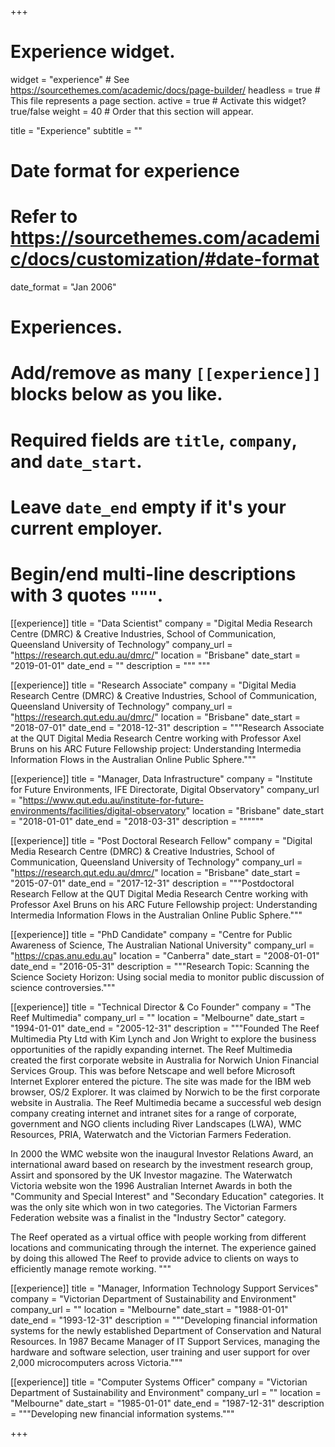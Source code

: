+++
# Experience widget.
widget = "experience"  # See https://sourcethemes.com/academic/docs/page-builder/
headless = true  # This file represents a page section.
active = true  # Activate this widget? true/false
weight = 40  # Order that this section will appear.

title = "Experience"
subtitle = ""

# Date format for experience
#   Refer to https://sourcethemes.com/academic/docs/customization/#date-format
date_format = "Jan 2006"

# Experiences.
#   Add/remove as many `[[experience]]` blocks below as you like.
#   Required fields are `title`, `company`, and `date_start`.
#   Leave `date_end` empty if it's your current employer.
#   Begin/end multi-line descriptions with 3 quotes `"""`.
[[experience]]
  title = "Data Scientist"
  company = "Digital Media Research Centre (DMRC) & Creative Industries, School of Communication, Queensland University of Technology"
  company_url = "https://research.qut.edu.au/dmrc/"
  location = "Brisbane"
  date_start = "2019-01-01"
  date_end = ""
  description = """
  """

[[experience]]
  title = "Research Associate"
  company = "Digital Media Research Centre (DMRC) & Creative Industries, School of Communication, Queensland University of Technology"
  company_url = "https://research.qut.edu.au/dmrc/"
  location = "Brisbane"
  date_start = "2018-07-01"
  date_end = "2018-12-31"
  description = """Research Associate at the QUT Digital Media Research Centre working with Professor Axel Bruns on his ARC Future Fellowship project: Understanding Intermedia Information Flows in the Australian Online Public Sphere."""

[[experience]]
  title = "Manager, Data Infrastructure"
  company = "Institute for Future Environments, IFE Directorate, Digital Observatory"
  company_url = "https://www.qut.edu.au/institute-for-future-environments/facilities/digital-observatory"
  location = "Brisbane"
  date_start = "2018-01-01"
  date_end = "2018-03-31"
  description = """"""

[[experience]]
  title = "Post Doctoral Research Fellow"
  company = "Digital Media Research Centre (DMRC) & Creative Industries, School of Communication, Queensland University of Technology"
  company_url = "https://research.qut.edu.au/dmrc/"
  location = "Brisbane"
  date_start = "2015-07-01"
  date_end = "2017-12-31"
  description = """Postdoctoral Research Fellow at the QUT Digital Media Research Centre working with Professor Axel Bruns on his ARC Future Fellowship project: Understanding Intermedia Information Flows in the Australian Online Public Sphere."""
  
[[experience]]
  title = "PhD Candidate"
  company = "Centre for Public Awareness of Science, The Australian National University"
  company_url = "https://cpas.anu.edu.au"
  location = "Canberra"
  date_start = "2008-01-01"
  date_end = "2016-05-31"
  description = """Research Topic: Scanning the Science Society Horizon: Using social media to monitor public discussion of science controversies."""

[[experience]]
  title = "Technical Director & Co Founder"
  company = "The Reef Multimedia"
  company_url = ""
  location = "Melbourne"
  date_start = "1994-01-01"
  date_end = "2005-12-31"
  description = """Founded The Reef Multimedia Pty Ltd with Kim Lynch and Jon Wright to explore the business opportunities of the rapidly expanding internet. The Reef Multimedia created the first corporate website in Australia for Norwich Union Financial Services Group. This was before Netscape and well before Microsoft Internet Explorer entered the picture. The site was made for the IBM web browser, OS/2 Explorer. It was claimed by Norwich to be the first corporate website in Australia. The Reef Multimedia became a successful web design company creating internet and intranet sites for a range of corporate, government and NGO clients including River Landscapes (LWA), WMC Resources, PRIA, Waterwatch and the Victorian Farmers Federation.

In 2000 the WMC website won the inaugural Investor Relations Award, an international award based on research by the investment research group, Assirt and sponsored by the UK Investor magazine. The Waterwatch Victoria website won the 1996 Australian Internet Awards in both the "Community and Special Interest" and "Secondary Education" categories. It was the only site which won in two categories. The Victorian Farmers Federation website was a finalist in the "Industry Sector" category.

The Reef operated as a virtual office with people working from different locations and communicating through the internet. The experience gained by doing this allowed The Reef to provide advice to clients on ways to efficiently manage remote working.
"""

[[experience]]
  title = "Manager, Information Technology Support Services"
  company = "Victorian Department of Sustainability and Environment"
  company_url = ""
  location = "Melbourne"
  date_start = "1988-01-01"
  date_end = "1993-12-31"
  description = """Developing financial information systems for the newly established Department of Conservation and Natural Resources. In 1987 Became Manager of IT Support Services, managing the hardware and software selection, user training and user support for over 2,000 microcomputers across Victoria."""

[[experience]]
  title = "Computer Systems Officer"
  company = "Victorian Department of Sustainability and Environment"
  company_url = ""
  location = "Melbourne"
  date_start = "1985-01-01"
  date_end = "1987-12-31"
  description = """Developing new financial information systems."""
  
+++
